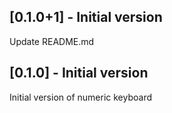 ## [0.1.0+1] - Initial version

Update README.md

## [0.1.0] - Initial version

Initial version of numeric keyboard